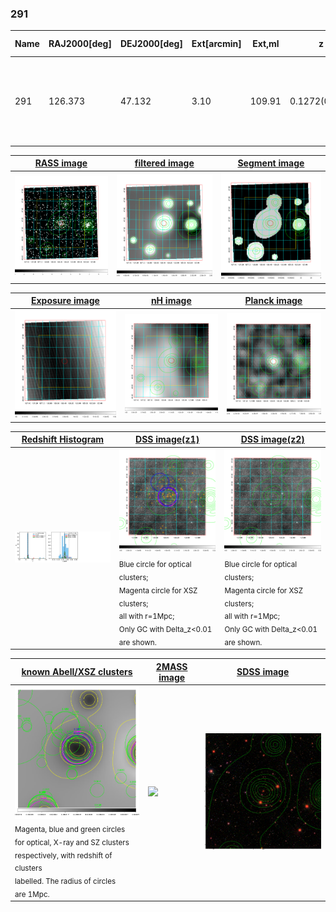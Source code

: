 <div STYLE="page-break-after: always;"></div>

### 291

|Name|RAJ2000[deg]|DEJ2000[deg] |Ext[arcmin]| Ext,ml | z | z_src| C|GC(XSZ,Delta_z<0.01)| GC(OPT,Delta_z<0.01)|GC| R_sig[arcmin] | R500[arcmin] | R500[Mpc]| CRsig[c/s] | CR500[c/s] |L500[1E44 erg/s]|F500[1E-12 erg/s/cm^2]| M500[1E14 Msun]|Tx[keV]|Cnt_sig|Beta|Rc[arcmin]|Comment|Alias|
|---|---|---|---|---|---|------|---|--------|---------|----------|---|---|---|---|---|---|---|---|---|---|---|---|---|---|
|291| 126.373| 47.132| 3.10| 109.91| 0.1272(0.005)| z1, z_xsz| B| F20, MCXC, PSZ2, SPI, Tar, XB| A, C, N, RM, W, Zw| A, C, F20, MCXC, N, PSZ2, SPI, Tar, W, XB| 10.262| 8.080| 1.103| 0.351(0.044)| 0.339(0.043)| 2.717(0.166)| 6.390(0.389)| 4.31(0.13)| 5.49(0.10)| 105.9| 0.897(-0.109+0.073)| 5.779(-0.843+0.589)| -| k385|

|[RASS image](../image/291/291_img.pdf)|[filtered image](../image/291/291_fil.pdf)|[Segment image](../image/291/291_seg.pdf)|
|-------------------|--------------------|-------------------|
| <img src="../image/291/291_img.png" width="300">  | <img src="../image/291/291_fil.png" width="300">   | <img src="../image/291/291_seg.png" width="300">  |

|[Exposure image](../image/291/291_mex.pdf)| [nH image](../image/291/291_nh.pdf)| [Planck image](../image/291/291_p.pdf)|
|-------------------|--------------------|-------------------|
|<img src="../image/291/291_mex.png" width="300">   | <img src="../image/291/291_nh.png" width="300">    | <img src="../image/291/291_p.png" width="300"> |

|[Redshift Histogram](../image/291/291_zg.pdf) | [DSS image(z1)](../image/291/291_dss_z1.pdf)      |  [DSS image(z2)](../image/291/291_dss_z2.pdf)    |
|-------------------|--------------------|-------------------|
|<img src="../image/291/291_zg.png" width="300"> |<img src="../image/291/291_dss_z1.png" width="300"> <sub><br>Blue circle for optical clusters; <br>Magenta circle for XSZ clusters; <br>all with r=1Mpc; <br>Only GC with Delta_z<0.01 are shown. </sub>| <img src="../image/291/291_dss_z2.png" width="300"><sub><br>Blue circle for optical clusters; <br>Magenta circle for XSZ clusters; <br>all with r=1Mpc; <br>Only GC with Delta_z<0.01 are shown. </sub> |

|[known Abell/XSZ clusters](../image/291/291_gc.pdf) | [2MASS image](../image/291/291_2mass.pdf)      |[SDSS image](../image/291/291_sdss.pdf)   |
|-------------------|-------------------|-------------------|
|<img src=../image/291/291_gc.png width="300"> <br><sub>Magenta, blue and green circles <br>for optical, X-ray and SZ clusters <br>respectively, with redshift of clusters <br>labelled. The radius of circles <br>are 1Mpc.</sub>|<img src="../image/291/291_2mass.png" width="300">  | <img src="../image/291/291_sdss.png" width="300">  |




